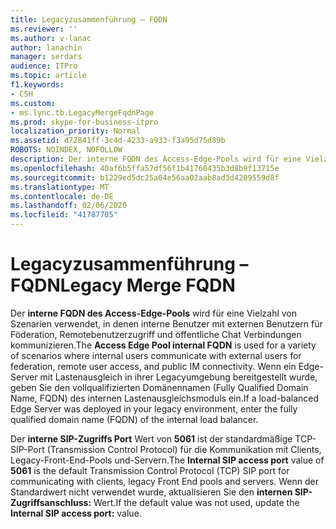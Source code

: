 ```yaml
---
title: Legacyzusammenführung – FQDN
ms.reviewer: ''
ms.author: v-lanac
author: lanachin
manager: serdars
audience: ITPro
ms.topic: article
f1.keywords:
- CSH
ms.custom:
- ms.lync.tb.LegacyMergeFqdnPage
ms.prod: skype-for-business-itpro
localization_priority: Normal
ms.assetid: d72841ff-3c4d-4233-a933-f3a95d75d89b
ROBOTS: NOINDEX, NOFOLLOW
description: Der interne FQDN des Access-Edge-Pools wird für eine Vielzahl von Szenarien verwendet, in denen interne Benutzer mit externen Benutzern für Föderation, Remotebenutzerzugriff und öffentliche Chat Verbindungen kommunizieren. Wenn ein Edge-Server mit Lastenausgleich in ihrer Legacyumgebung bereitgestellt wurde, geben Sie den vollqualifizierten Domänennamen (Fully Qualified Domain Name, FQDN) des internen Lastenausgleichsmoduls ein.
ms.openlocfilehash: 40af6b5ffa57df56f1b41760435b3d8b9f13715e
ms.sourcegitcommit: b1229ed5dc25a04e56aa02aab8ad3d4209559d8f
ms.translationtype: MT
ms.contentlocale: de-DE
ms.lasthandoff: 02/06/2020
ms.locfileid: "41787705"
---
```

# <a name="legacy-merge-fqdn"></a><span data-ttu-id="b5d36-104">Legacyzusammenführung – FQDN</span><span class="sxs-lookup"><span data-stu-id="b5d36-104">Legacy Merge FQDN</span></span>
 
<span data-ttu-id="b5d36-105">Der **interne FQDN des Access-Edge-Pools** wird für eine Vielzahl von Szenarien verwendet, in denen interne Benutzer mit externen Benutzern für Föderation, Remotebenutzerzugriff und öffentliche Chat Verbindungen kommunizieren.</span><span class="sxs-lookup"><span data-stu-id="b5d36-105">The **Access Edge Pool internal FQDN** is used for a variety of scenarios where internal users communicate with external users for federation, remote user access, and public IM connectivity.</span></span> <span data-ttu-id="b5d36-106">Wenn ein Edge-Server mit Lastenausgleich in ihrer Legacyumgebung bereitgestellt wurde, geben Sie den vollqualifizierten Domänennamen (Fully Qualified Domain Name, FQDN) des internen Lastenausgleichsmoduls ein.</span><span class="sxs-lookup"><span data-stu-id="b5d36-106">If a load-balanced Edge Server was deployed in your legacy environment, enter the fully qualified domain name (FQDN) of the internal load balancer.</span></span>
  
<span data-ttu-id="b5d36-107">Der **interne SIP-Zugriffs Port** Wert von **5061** ist der standardmäßige TCP-SIP-Port (Transmission Control Protocol) für die Kommunikation mit Clients, Legacy-Front-End-Pools und-Servern.</span><span class="sxs-lookup"><span data-stu-id="b5d36-107">The **Internal SIP access port** value of **5061** is the default Transmission Control Protocol (TCP) SIP port for communicating with clients, legacy Front End pools and servers.</span></span> <span data-ttu-id="b5d36-108">Wenn der Standardwert nicht verwendet wurde, aktualisieren Sie den **internen SIP-Zugriffsanschluss:** Wert.</span><span class="sxs-lookup"><span data-stu-id="b5d36-108">If the default value was not used, update the **Internal SIP access port:** value.</span></span>
  

